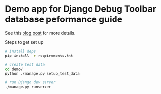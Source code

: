 # Demo app for Django Debug Toolbar database peformance guide

See this [blog post](https://mattsegal.dev/django-debug-toolbar-performance.html) for more details.

Steps to get set up

```bash
# install deps
pip install -r requirements.txt

# create test data
cd demo/
python ./manage.py setup_test_data

# run Django dev server
./manage.py runserver
```
